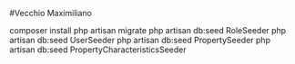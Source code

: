 #Vecchio Maximiliano

composer install
php artisan migrate
php artisan db:seed RoleSeeder
php artisan db:seed UserSeeder
php artisan db:seed PropertySeeder
php artisan db:seed PropertyCharacteristicsSeeder
